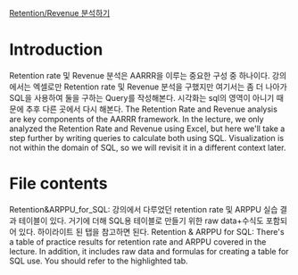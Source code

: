 [Retention/Revenue 분석하기](https://www.inflearn.com/course/%EA%B7%B8%EB%A1%9C%EC%8A%A4%ED%95%B4%ED%82%B9-%EB%8D%B0%EC%9D%B4%ED%84%B0-%EC%8B%A4%ED%97%98-%EC%84%B1%EC%9E%A5-%EC%84%9C%EB%B9%84%EC%8A%A4/dashboard)

# Introduction
Retention rate 및 Revenue 분석은 AARRR을 이루는 중요한 구성 중 하나이다. 강의에서는 엑셀로만 Retention rate 및 Revenue 분석을 구했지만 여기서는 좀 더 나아가 SQL을 사용하여 둘을 구하는 Query를 작성해본다. 시각화는 sql의 영역이 아니기 때문에 추후 다른 곳에서 다시 해본다.
The Retention Rate and Revenue analysis are key components of the AARRR framework. In the lecture, we only analyzed the Retention Rate and Revenue using Excel, but here we'll take a step further by writing queries to calculate both using SQL. Visualization is not within the domain of SQL, so we will revisit it in a different context later.

# File contents
Retention&ARPPU_for_SQL: 강의에서 다루었던 retention rate 및 ARPPU 실습 결과 테이블이 있다. 거기에 더해 SQL용 테이블로 만들기 위한 raw data+수식도 포함되어 있다. 하이라이트 된 탭을 참고하면 된다.
Retention & ARPPU for SQL: There's a table of practice results for retention rate and ARPPU covered in the lecture. In addition, it includes raw data and formulas for creating a table for SQL use. You should refer to the highlighted tab.
